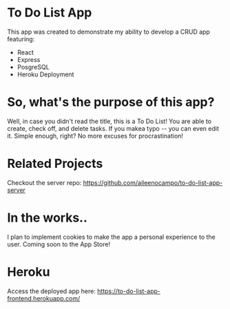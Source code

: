 # To Do List App
This app was created to demonstrate my ability to develop a CRUD app featuring:
- React
- Express
- PosgreSQL
- Heroku Deployment

# So, what's the purpose of this app?
Well, in case you didn't read the title, this is a To Do List! You are able to create, check off, and delete tasks. If you makea typo -- you can even edit it. Simple enough, right? No more excuses for procrastination!

# Related Projects
Checkout the server repo: https://github.com/aileenocampo/to-do-list-app-server

# In the works..
I plan to implement cookies to make the app a personal experience to the user. Coming soon to the App Store!

# Heroku 
Access the deployed app here: https://to-do-list-app-frontend.herokuapp.com/
